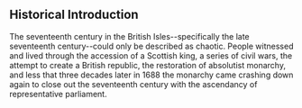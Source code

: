 ## Historical Introduction

The seventeenth century in the British Isles--specifically the late seventeenth century--could only be described as chaotic. People witnessed and lived through the accession of a Scottish king, a series of civil wars, the attempt to create a British republic, the restoration of absolutist monarchy, and less that three decades later in 1688 the monarchy came crashing down again to close out the seventeenth century with the ascendancy of representative parliament. 
